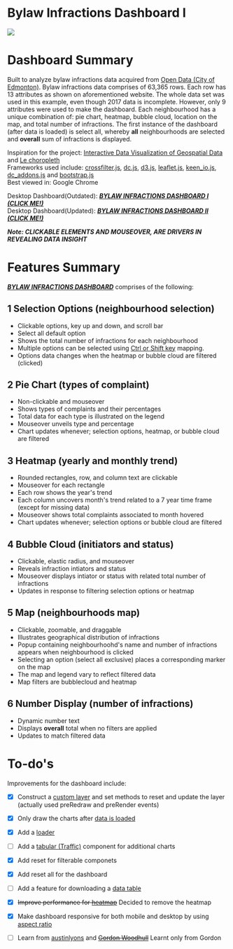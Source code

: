# Bylaw Infractions Dashboard I
![](bylaw_infractions.gif)

# Dashboard Summary
Built to analyze bylaw infractions data acquired from [Open Data (City of Edmonton)](https://data.edmonton.ca/Community-Services/Bylaw-Infractions/xgwu-c37w). Bylaw infractions data comprises of 63,365 rows. Each row has 13 attributes as shown on aforementioned website. The whole data set was used in this example, even though 2017 data is incomplete. However, only 9 attributes were used to make the dashboard. Each neighbourhood has a unique combination of: pie chart, heatmap, bubble cloud, location on the map, and total number of infractions. The first instance of the dashboard (after data is loaded) is select all, whereby **all** neighbourhoods are selected and **overall** sum of infractions is displayed.

Inspiration for the project: [Interactive Data Visualization of Geospatial Data](http://adilmoujahid.com/posts/2016/08/interactive-data-visualization-geospatial-d3-dc-leaflet-python/) and [Le choropleth](http://intellipharm.github.io/dc-addons/examples/leaflet-marker.html)<br>
Frameworks used include: [crossfilter.js](http://square.github.io/crossfilter/), [dc.js](https://dc-js.github.io/dc.js/), [d3.js](https://d3js.org/), [leaflet.js](http://leafletjs.com/), [keen_io.js](https://keen.github.io/dashboards/), [dc_addons.js](https://github.com/Intellipharm/dc-addons) and [bootstrap.js](https://getbootstrap.com/docs/3.3/javascript/)<br>
Best viewed in: Google Chrome

Desktop Dashboard(Outdated): [*****BYLAW INFRACTIONS DASHBOARD I (CLICK ME!)*****]( https://edmonton-open-data.github.io/Edmonton-Bylaw-Infractions-I/index.html)<br>
Desktop Dashboard(Updated): [*****BYLAW INFRACTIONS DASHBOARD II (CLICK ME!)*****](https://github.com/Edmonton-Open-Data/Edmonton-Bylaw-Infractions-II/blob/master/README.md#edmonton-bylaw-infractions-ii)

***Note: CLICKABLE ELEMENTS AND MOUSEOVER, ARE DRIVERS IN REVEALING DATA INSIGHT***

# Features Summary
 [***BYLAW INFRACTIONS DASHBOARD***]( https://edmonton-open-data.github.io/Edmonton-Bylaw-Infractions-I/index.html) comprises of the following:
## 1 Selection Options (neighbourhood selection)
* Clickable options, key up and down, and scroll bar
* Select all default option
* Shows the total number of infractions for each neighbourhood
* Multiple options can be selected using [Ctrl or Shift key](https://www.discoverskills.com/select-multiple-files-ctrl-shift-keys/) mapping.
* Options data changes when the heatmap or bubble cloud are filtered (clicked)
## 2 Pie Chart (types of complaint)
* Non-clickable and mouseover
* Shows types of complaints and their percentages
* Total data for each type is illustrated on the legend
* Mouseover unveils type and percentage
* Chart updates whenever; selection options, heatmap, or bubble cloud are filtered 
## 3 Heatmap (yearly and monthly trend)
* Rounded rectangles, row, and column text are clickable 
* Mouseover for each rectangle
* Each row shows the year's trend 
* Each column uncovers month's trend related to a 7 year time frame (except for missing data)
* Mouseover shows total complaints associated to month hovered
* Chart updates whenever; selection options or bubble cloud are filtered
## 4 Bubble Cloud (initiators and status)
* Clickable, elastic radius, and mouseover
* Reveals infraction intiators and status 
* Mouseover displays intiator or status with related total number of infractions
* Updates in response to filtering selection options or heatmap
## 5 Map (neighbourhoods map)
* Clickable, zoomable, and draggable
* Illustrates geographical distribution of infractions 
* Popup containing neighbourhoohd's name and number of infractions appears when neighbourhood is clicked
* Selecting an option (select all exclusive) places a corresponding marker on the map
* The map and legend vary to reflect filtered data 
* Map filters are bubblecloud and heatmap 
## 6 Number Display (number of infractions)
* Dynamic number text
* Displays **overall** total when no filters are applied
* Updates to match filtered data
# To-do's
Improvements for the dashboard include:
- [x] Construct a [custom layer](http://leafletjs.com/examples/extending/extending-2-layers.html) and set methods to reset and update the layer (actually used preRedraw and preRender events)
- [x] Only draw the charts after [data is loaded](http://adilmoujahid.com/posts/2016/08/interactive-data-visualization-geospatial-d3-dc-leaflet-python/)
- [x] Add a [loader](https://www.w3schools.com/howto/howto_css_loader.asp)
- [ ] Add a [tabular (Traffic)](https://keen.github.io/dashboards/examples/connected-devices/) component for additional charts
- [x] Add reset for filterable componets
- [x] Add reset all for the dashboard
- [ ] Add a feature for downloading a [data table](http://dc-js.github.io/dc.js/examples/download-table.html)
- [x] ~~Improve performance for [heatmap](http://dc-js.github.io/dc.js/examples/heatmap-filtering.html)~~ Decided to remove the heatmap
- [x] Make dashboard responsive for both mobile and desktop by using [aspect ratio](https://blog.webkid.io/responsive-chart-usability-d3/)
- [ ] Learn from [austinlyons](https://github.com/austinlyons/dcjs-leaflet-untappd) and ~~[Gordon Woodhull](http://bl.ocks.org/gordonwoodhull/c506b130f17cd77a015b2b229ecb4f22)~~ Learnt only from Gordon

